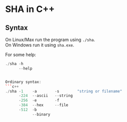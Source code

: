 # SHA in C++

## Syntax
On Linux/Max run the program using `./sha`.\
On Windows run it using `sha.exe`.

For some help: 
```c++
./sha -h
      --help


Ordinary syntax:
```c++
./sha -1    -a        -s        "string or filename"
      -224  --ascii   --string
      -256  -e        -f
      -384  --hex     --file
      -512  -b
            --binary
```
